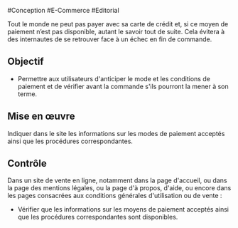 
#Conception #E-Commerce #Editorial

Tout le monde ne peut pas payer avec sa carte de crédit et, si ce moyen de paiement n’est pas disponible, autant le savoir tout de suite. Cela évitera à des internautes de se retrouver face à un échec en fin de commande.

Objectif
--------

*   Permettre aux utilisateurs d'anticiper le mode et les conditions de paiement et de vérifier avant la commande s'ils pourront la mener à son terme.

Mise en œuvre
-------------

Indiquer dans le site les informations sur les modes de paiement acceptés ainsi que les procédures correspondantes.

Contrôle
--------

Dans un site de vente en ligne, notamment dans la page d'accueil, ou dans la page des mentions légales, ou la page d'à propos, d'aide, ou encore dans les pages consacrées aux conditions générales d'utilisation ou de vente :

*   Vérifier que les informations sur les moyens de paiement acceptés ainsi que les procédures correspondantes sont disponibles.
